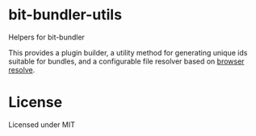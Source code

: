 # bit-bundler-utils
Helpers for bit-bundler

This provides a plugin builder, a utility method for generating unique ids suitable for bundles, and a configurable file resolver based on [browser resolve](https://github.com/defunctzombie/node-browser-resolve).

License
===============

Licensed under MIT
